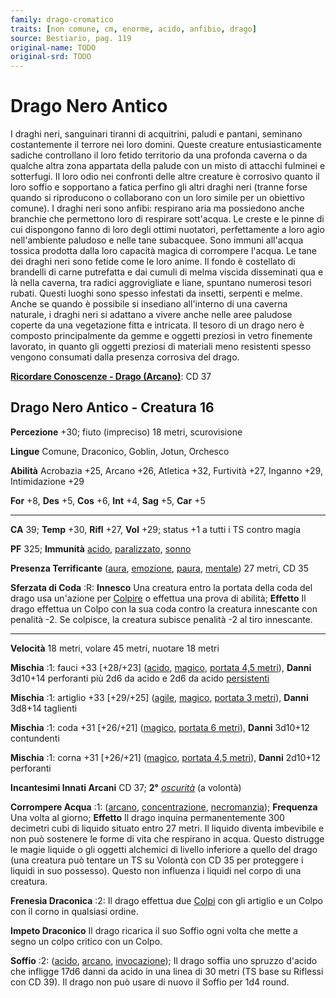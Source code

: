 ```yaml
---
family: drago-cromatico
traits: [non comune, cm, enorme, acido, anfibio, drago]
source: Bestiario, pag. 119
original-name: TODO
original-srd: TODO
---
```


# Drago Nero Antico

I draghi neri, sanguinari tiranni di acquitrini, paludi e pantani, seminano
costantemente il terrore nei loro domini. Queste creature entusiasticamente
sadiche controllano il loro fetido territorio da una profonda caverna o da
qualche altra zona appartata della palude con un misto di attacchi fulminei e
sotterfugi. Il loro odio nei confronti delle altre creature è corrosivo quanto
il loro soffio e sopportano a fatica perfino gli altri draghi neri (tranne forse
quando si riproducono o collaborano con un loro simile per un obiettivo comune).
I draghi neri sono anfibi: respirano aria ma possiedono anche branchie che
permettono loro di respirare sott'acqua. Le creste e le pinne di cui dispongono
fanno di loro degli ottimi nuotatori, perfettamente a loro agio nell'ambiente
paludoso e nelle tane subacquee. Sono immuni all'acqua tossica prodotta dalla
loro capacità magica di corrompere l'acqua. Le tane dei draghi neri sono fetide
come le loro anime. Il fondo è costellato di brandelli di carne putrefatta e dai
cumuli di melma viscida disseminati qua e là nella caverna, tra radici
aggrovigliate e liane, spuntano numerosi tesori rubati. Questi luoghi sono
spesso infestati da insetti, serpenti e melme. Anche se quando è possibile si
insediano all'interno di una caverna naturale, i draghi neri si adattano a
vivere anche nelle aree paludose coperte da una vegetazione fitta e intricata.
Il tesoro di un drago nero è composto principalmente da gemme e oggetti preziosi
in vetro finemente lavorato, in quanto gli oggetti preziosi di materiali meno
resistenti spesso vengono consumati dalla presenza corrosiva del drago.

**[Ricordare Conoscenze - Drago (Arcano)](/azioni/ricordare-conoscenze)**: CD 37

## Drago Nero Antico - Creatura 16

**Percezione** +30; fiuto (impreciso) 18 metri, scurovisione

**Lingue** Comune, Draconico, Goblin, Jotun, Orchesco

**Abilità** Acrobazia +25, Arcano +26, Atletica +32, Furtività +27, Inganno +29,
Intimidazione +29

**For** +8, **Des** +5, **Cos** +6, **Int** +4, **Sag** +5, **Car** +5

---

**CA** 39; **Temp** +30, **Rifl** +27, **Vol** +29; status +1 a tutti i TS
contro magia

**PF** 325; **Immunità** [acido](/tratti/acido),
[paralizzato](/condizioni/paralizzato), [sonno](/tratti/sonno)

**Presenza Terrificante** ([aura](/tratti/aura), [emozione](/tratti/emozione),
[paura](/tratti/paura), [mentale](/tratti/mentale)) 27 metri, CD 35

**Sferzata di Coda** :R: **Innesco** Una creatura entro la portata della coda
del drago usa un'azione per [Colpire](/azioni/colpire) o effettua una prova di
abilità; **Effetto** Il drago effettua un Colpo con la sua coda contro la
creatura innescante con penalità -2. Se colpisce, la creatura subisce penalità
-2 al tiro innescante.

---

**Velocità** 18 metri, volare 45 metri, nuotare 18 metri

**Mischia** :1: fauci +33 \[+28/+23] ([acido](/tratti/acido),
[magico](/tratti/magico), [portata 4,5 metri](/tratti/portata)), **Danni**
3d10+14 perforanti più 2d6 da acido e 2d6 da acido
[persistenti](/condizioni/danno-persistente)

**Mischia** :1: artiglio +33 \[+29/+25] ([agile](/tratti/agile),
[magico](/tratti/magico), [portata 3 metri](/tratti/portata)), **Danni** 3d8+14
taglienti

**Mischia** :1: coda +31 \[+26/+21] ([magico](/tratti/magico),
[portata 6 metri](/tratti/portata)), **Danni** 3d10+12 contundenti

**Mischia** :1: corna +31 \[+26/+21] ([magico](/tratti/magico),
[portata 4,5 metri](/tratti/portata)), **Danni** 2d10+12 perforanti

**Incantesimi Innati Arcani** CD 37; **2°** _[oscurità](/incantesimi/oscurita)_
(a volontà)

**Corrompere Acqua** :1: ([arcano](/tratti/arcano),
[concentrazione](/tratti/concentrazione), [necromanzia](/tratti/necromanzia));
**Frequenza** Una volta al giorno; **Effetto** Il drago inquina permanentemente
300 decimetri cubi di liquido situato entro 27 metri. Il liquido diventa
imbevibile e non può sostenere le forme di vita che respirano in acqua. Questo
distrugge le magie liquide o gli oggetti alchemici di livello inferiore a quello
del drago (una creatura può tentare un TS su Volontà con CD 35 per proteggere i
liquidi in suo possesso). Questo non influenza i liquidi nel corpo di una
creatura.

**Frenesia Draconica** :2: Il drago effettua due [Colpi](/azioni/colpire) con
gli artiglio e un Colpo con il corno in qualsiasi ordine.

**Impeto Draconico** Il drago ricarica il suo Soffio ogni volta che mette a
segno un colpo critico con un Colpo.

**Soffio** :2: ([acido](/tratti/acido), [arcano](/tratti/arcano),
[invocazione](/tratti/invocazione)); Il drago soffia uno spruzzo d'acido che
infligge 17d6 danni da acido in una linea di 30 metri (TS base su Riflessi con
CD 39). Il drago non può usare di nuovo il Soffio per 1d4 round.
